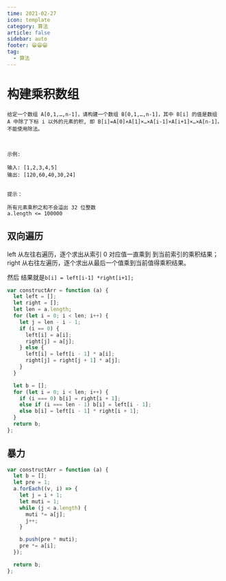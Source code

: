 ```yaml
---
time: 2021-02-27
icon: template
category: 算法
article: false
sidebar: auto
footer: 😁😁😁
tag:
  - 算法
---
```


# 构建乘积数组

```
给定一个数组 A[0,1,…,n-1]，请构建一个数组 B[0,1,…,n-1]，其中 B[i] 的值是数组 A 中除了下标 i 以外的元素的积, 即 B[i]=A[0]×A[1]×…×A[i-1]×A[i+1]×…×A[n-1]。不能使用除法。

 

示例:

输入: [1,2,3,4,5]
输出: [120,60,40,30,24]
 

提示：

所有元素乘积之和不会溢出 32 位整数
a.length <= 100000
```

## 双向遍历

left 从左往右遍历，逐个求出从索引 0 对应值一直乘到 到当前索引的乘积结果；
right 从右往左遍历，逐个求出从最后一个值乘到当前值得乘积结果。

然后 结果就是`b[i] = left[i-1] *right[i+1];`

```js
var constructArr = function (a) {
  let left = [];
  let right = [];
  let len = a.length;
  for (let i = 0; i < len; i++) {
    let j = len - i - 1;
    if (i == 0) {
      left[i] = a[i];
      right[j] = a[j];
    } else {
      left[i] = left[i - 1] * a[i];
      right[j] = right[j + 1] * a[j];
    }
  }

  let b = [];
  for (let i = 0; i < len; i++) {
    if (i === 0) b[i] = right[i + 1];
    else if (i === len - 1) b[i] = left[i - 1];
    else b[i] = left[i - 1] * right[i + 1];
  }
  return b;
};
```

## 暴力

```js
var constructArr = function (a) {
  let b = [];
  let pre = 1;
  a.forEach((v, i) => {
    let j = i + 1;
    let muti = 1;
    while (j < a.length) {
      muti *= a[j];
      j++;
    }

    b.push(pre * muti);
    pre *= a[i];
  });

  return b;
};
```
